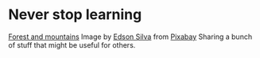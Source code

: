 # Never stop learning

[Forest and mountains](../images/river-8286407_640.png)
Image by <a href="https://pixabay.com/users/eddydsgn-13662115/?utm_source=link-attribution&utm_medium=referral&utm_campaign=image&utm_content=8286407">Edson Silva</a> from <a href="https://pixabay.com//?utm_source=link-attribution&utm_medium=referral&utm_campaign=image&utm_content=8286407">Pixabay</a>
Sharing a bunch of stuff that might be useful for others.
